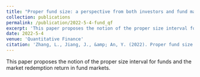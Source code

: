 ```yaml
---
title: "Proper fund size: a perspective from both investors and fund managers"
collection: publications
permalink: /publication/2022-5-4-fund_qf
excerpt: 'This paper proposes the notion of the proper size interval for funds and the market redemption return in fund markets.'
date: 2022-5-4
venue: 'Quantitative Finance'
citation: 'Zhang, L., Jiang, J., &amp; An, Y. (2022). Proper fund size: a perspective from both investors and fund managers. <i>Quantitative Finance</i>, 22(5), 923-942.'
---
```

This paper proposes the notion of the proper size interval for funds and the market redemption return in fund markets.
